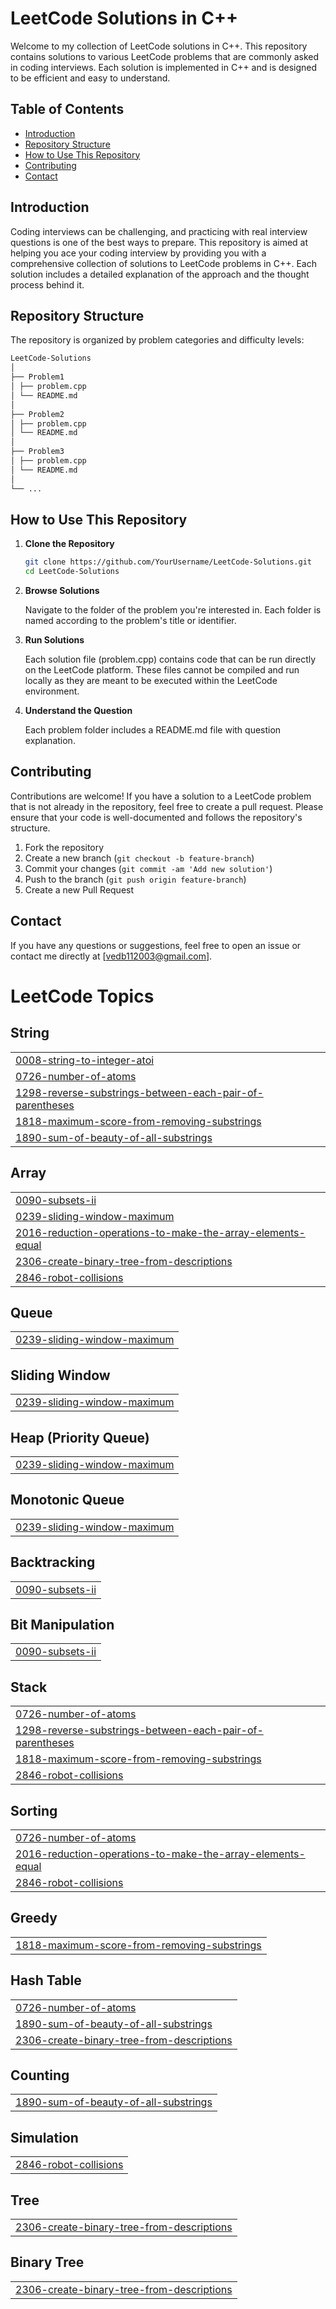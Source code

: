 # LeetCode Solutions in C++

Welcome to my collection of LeetCode solutions in C++. This repository contains solutions to various LeetCode problems that are commonly asked in coding interviews. Each solution is implemented in C++ and is designed to be efficient and easy to understand.

## Table of Contents

- [Introduction](#introduction)
- [Repository Structure](#repository-structure)
- [How to Use This Repository](#how-to-use-this-repository)
- [Contributing](#contributing)
- [Contact](#contact)

## Introduction

Coding interviews can be challenging, and practicing with real interview questions is one of the best ways to prepare. This repository is aimed at helping you ace your coding interview by providing you with a comprehensive collection of solutions to LeetCode problems in C++. Each solution includes a detailed explanation of the approach and the thought process behind it.

## Repository Structure

The repository is organized by problem categories and difficulty levels:
```bash
LeetCode-Solutions
│
├── Problem1
│ ├── problem.cpp
│ └── README.md
│
├── Problem2
│ ├── problem.cpp
│ └── README.md
│
├── Problem3
│ ├── problem.cpp
│ └── README.md
│
└── ...
```

## How to Use This Repository

1. **Clone the Repository**

   ```bash
   git clone https://github.com/YourUsername/LeetCode-Solutions.git
   cd LeetCode-Solutions
2. **Browse Solutions**

   Navigate to the folder of the problem you're interested in. Each folder is named according to the problem's title or identifier.
3. **Run Solutions**

   Each solution file (problem.cpp) contains code that can be run directly on the LeetCode platform. These files cannot be compiled and run locally as they are meant to be executed within the LeetCode environment.

4. **Understand the Question**

   Each problem folder includes a README.md file with question explanation.

## Contributing

Contributions are welcome! If you have a solution to a LeetCode problem that is not already in the repository, feel free to create a pull request. Please ensure that your code is well-documented and follows the repository's structure.

1. Fork the repository
2. Create a new branch (`git checkout -b feature-branch`)
3. Commit your changes (`git commit -am 'Add new solution'`)
4. Push to the branch (`git push origin feature-branch`)
5. Create a new Pull Request

## Contact

If you have any questions or suggestions, feel free to open an issue or contact me directly at [vedb112003@gmail.com].





<!---LeetCode Topics Start-->
# LeetCode Topics
## String
|  |
| ------- |
| [0008-string-to-integer-atoi](https://github.com/Ved1103/LEETCODE-SOLUTIONS/tree/master/0008-string-to-integer-atoi) |
| [0726-number-of-atoms](https://github.com/Ved1103/LEETCODE-SOLUTIONS/tree/master/0726-number-of-atoms) |
| [1298-reverse-substrings-between-each-pair-of-parentheses](https://github.com/Ved1103/LEETCODE-SOLUTIONS/tree/master/1298-reverse-substrings-between-each-pair-of-parentheses) |
| [1818-maximum-score-from-removing-substrings](https://github.com/Ved1103/LEETCODE-SOLUTIONS/tree/master/1818-maximum-score-from-removing-substrings) |
| [1890-sum-of-beauty-of-all-substrings](https://github.com/Ved1103/LEETCODE-SOLUTIONS/tree/master/1890-sum-of-beauty-of-all-substrings) |
## Array
|  |
| ------- |
| [0090-subsets-ii](https://github.com/Ved1103/LEETCODE-SOLUTIONS/tree/master/0090-subsets-ii) |
| [0239-sliding-window-maximum](https://github.com/Ved1103/LEETCODE-SOLUTIONS/tree/master/0239-sliding-window-maximum) |
| [2016-reduction-operations-to-make-the-array-elements-equal](https://github.com/Ved1103/LEETCODE-SOLUTIONS/tree/master/2016-reduction-operations-to-make-the-array-elements-equal) |
| [2306-create-binary-tree-from-descriptions](https://github.com/Ved1103/LEETCODE-SOLUTIONS/tree/master/2306-create-binary-tree-from-descriptions) |
| [2846-robot-collisions](https://github.com/Ved1103/LEETCODE-SOLUTIONS/tree/master/2846-robot-collisions) |
## Queue
|  |
| ------- |
| [0239-sliding-window-maximum](https://github.com/Ved1103/LEETCODE-SOLUTIONS/tree/master/0239-sliding-window-maximum) |
## Sliding Window
|  |
| ------- |
| [0239-sliding-window-maximum](https://github.com/Ved1103/LEETCODE-SOLUTIONS/tree/master/0239-sliding-window-maximum) |
## Heap (Priority Queue)
|  |
| ------- |
| [0239-sliding-window-maximum](https://github.com/Ved1103/LEETCODE-SOLUTIONS/tree/master/0239-sliding-window-maximum) |
## Monotonic Queue
|  |
| ------- |
| [0239-sliding-window-maximum](https://github.com/Ved1103/LEETCODE-SOLUTIONS/tree/master/0239-sliding-window-maximum) |
## Backtracking
|  |
| ------- |
| [0090-subsets-ii](https://github.com/Ved1103/LEETCODE-SOLUTIONS/tree/master/0090-subsets-ii) |
## Bit Manipulation
|  |
| ------- |
| [0090-subsets-ii](https://github.com/Ved1103/LEETCODE-SOLUTIONS/tree/master/0090-subsets-ii) |
## Stack
|  |
| ------- |
| [0726-number-of-atoms](https://github.com/Ved1103/LEETCODE-SOLUTIONS/tree/master/0726-number-of-atoms) |
| [1298-reverse-substrings-between-each-pair-of-parentheses](https://github.com/Ved1103/LEETCODE-SOLUTIONS/tree/master/1298-reverse-substrings-between-each-pair-of-parentheses) |
| [1818-maximum-score-from-removing-substrings](https://github.com/Ved1103/LEETCODE-SOLUTIONS/tree/master/1818-maximum-score-from-removing-substrings) |
| [2846-robot-collisions](https://github.com/Ved1103/LEETCODE-SOLUTIONS/tree/master/2846-robot-collisions) |
## Sorting
|  |
| ------- |
| [0726-number-of-atoms](https://github.com/Ved1103/LEETCODE-SOLUTIONS/tree/master/0726-number-of-atoms) |
| [2016-reduction-operations-to-make-the-array-elements-equal](https://github.com/Ved1103/LEETCODE-SOLUTIONS/tree/master/2016-reduction-operations-to-make-the-array-elements-equal) |
| [2846-robot-collisions](https://github.com/Ved1103/LEETCODE-SOLUTIONS/tree/master/2846-robot-collisions) |
## Greedy
|  |
| ------- |
| [1818-maximum-score-from-removing-substrings](https://github.com/Ved1103/LEETCODE-SOLUTIONS/tree/master/1818-maximum-score-from-removing-substrings) |
## Hash Table
|  |
| ------- |
| [0726-number-of-atoms](https://github.com/Ved1103/LEETCODE-SOLUTIONS/tree/master/0726-number-of-atoms) |
| [1890-sum-of-beauty-of-all-substrings](https://github.com/Ved1103/LEETCODE-SOLUTIONS/tree/master/1890-sum-of-beauty-of-all-substrings) |
| [2306-create-binary-tree-from-descriptions](https://github.com/Ved1103/LEETCODE-SOLUTIONS/tree/master/2306-create-binary-tree-from-descriptions) |
## Counting
|  |
| ------- |
| [1890-sum-of-beauty-of-all-substrings](https://github.com/Ved1103/LEETCODE-SOLUTIONS/tree/master/1890-sum-of-beauty-of-all-substrings) |
## Simulation
|  |
| ------- |
| [2846-robot-collisions](https://github.com/Ved1103/LEETCODE-SOLUTIONS/tree/master/2846-robot-collisions) |
## Tree
|  |
| ------- |
| [2306-create-binary-tree-from-descriptions](https://github.com/Ved1103/LEETCODE-SOLUTIONS/tree/master/2306-create-binary-tree-from-descriptions) |
## Binary Tree
|  |
| ------- |
| [2306-create-binary-tree-from-descriptions](https://github.com/Ved1103/LEETCODE-SOLUTIONS/tree/master/2306-create-binary-tree-from-descriptions) |
<!---LeetCode Topics End-->